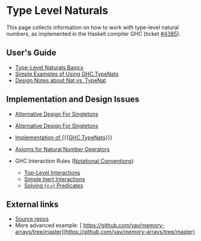 # Type Level Naturals


This page collects information on how to work with type-level natural numbers, as implemented in the Haskell compiler GHC (ticket [\#4385](https://gitlab.haskell.org//ghc/ghc/issues/4385)).

## User's Guide

- [Type-Level Naturals Basics](type-nats/basics)
- [Simple Examples of Using GHC.TypeNats](type-nats/basic-examples)
- [Design Notes about Nat vs. TypeNat](type-nats/implicit-explicit)

## Implementation and Design Issues

- [Alternative Design For Singletons](type-nats/alternative-singletons)
- [Alternative Design For Singletons](type-ntas/alternative-singletins)

- [Implementation of {{{GHC.TypeNats}}}](type-nats/implementation)

- [Axioms for Natural Number Operators](type-nats/axioms)
- GHC Interaction Rules ([Notational Conventions](type-nats/rule-notation))

  - [Top-Level Interactions](type-nats/interact1)
  - [Simple Inert Interactions](type-nats/interact2)
  - [Solving (\<=) Predicates](type-nats/leq)

## External links

- [ Source repos](http://code.galois.com/darcs/type-naturals/)
- More advanced example: [ https://github.com/yav/memory-arrays/tree/master](https://github.com/yav/memory-arrays/tree/master)